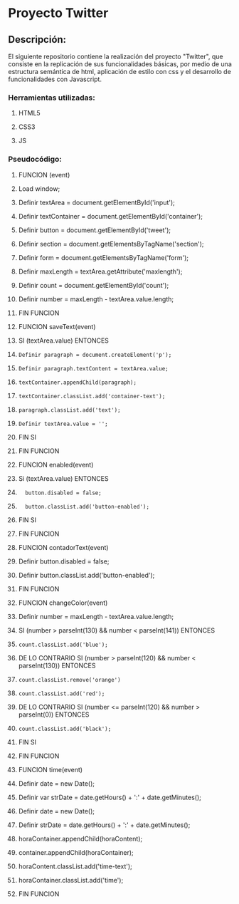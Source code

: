 # Proyecto Twitter

## Descripción:

El siguiente repositorio contiene la realización del proyecto "Twitter", que consiste en la replicación de sus funcionalidades básicas, por medio de una estructura semántica de html, aplicación de estilo con css y el desarrollo de funcionalidades con Javascript.

### Herramientas utilizadas:

1. HTML5

2. CSS3

3. JS

### Pseudocódigo:

1.	FUNCION (event)
2.	  Load  window;
3.    Definir textArea = document.getElementById('input');
4.    Definir textContainer = document.getElementById('container');
5.    Definir button = document.getElementById('tweet');
6.    Definir section = document.getElementsByTagName('section');
7.    Definir form = document.getElementsByTagName('form');
8.    Definir maxLength = textArea.getAttribute('maxlength');
9.    Definir count = document.getElementById('count');
10.   Definir number = maxLength - textArea.value.length;
11.	FIN FUNCION


12.	FUNCION saveText(event)
13.	  SI (textArea.value) ENTONCES
14.     Definir paragraph = document.createElement('p');
15.     Definir paragraph.textContent = textArea.value;
16.     textContainer.appendChild(paragraph);
17.     textContainer.classList.add('container-text');
18.     paragraph.classList.add('text');
19.     Definir textArea.value = '';
20.   FIN SI
21. FIN FUNCION

 
22.	FUNCION enabled(event)
23.	   Si (textArea.value)  ENTONCES
24.	      button.disabled = false;
25.       button.classList.add('button-enabled');
26.	   FIN SI
27.	FIN FUNCION


28.	FUNCION contadorText(event)
29.   Definir button.disabled = false;
30.   Definir button.classList.add('button-enabled');
31. FIN FUNCION


32. FUNCION changeColor(event)
33.   Definir number = maxLength - textArea.value.length;
34.   SI (number > parseInt(130) && number < parseInt(141)) ENTONCES
35.     count.classList.add('blue');
36.   DE LO CONTRARIO SI (number > parseInt(120) && number < parseInt(130)) ENTONCES
37.     count.classList.remove('orange')
38.     count.classList.add('red');
39.   DE LO CONTRARIO SI (number <= parseInt(120) && number > parseInt(0)) ENTONCES
40.     count.classList.add('black');
41.   FIN SI
42. FIN FUNCION


43. FUNCION time(event)
44.   Definir date = new Date();
45.   Definir var strDate = date.getHours() + ':' + date.getMinutes();
46.   Definir date = new Date();
47.   Definir strDate = date.getHours() + ':' + date.getMinutes();
48.   horaContainer.appendChild(horaContent);
49.   container.appendChild(horaContainer);
50.   horaContent.classList.add('time-text');
51.   horaContainer.classList.add('time');
52. FIN FUNCION
